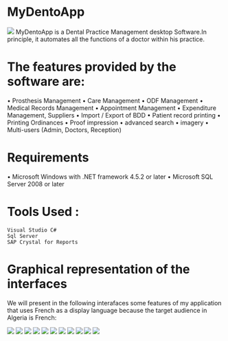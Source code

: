 # MyDentoApp
 ![](Images/MyLogo.png)
MyDentoApp is a Dental Practice Management desktop Software.In principle, it automates all the functions of a doctor within his practice.

# The features provided by the software are:

•	Prosthesis Management
•	Care Management
•	ODF Management
•	Medical Records Management
•	Appointment Management
•	Expenditure Management, Suppliers
•	Import / Export of BDD
•	Patient record printing
•	Printing Ordinances
•	Proof impression
•	advanced search
•	imagery
•	Multi-users (Admin, Doctors, Reception)

# Requirements
  •	Microsoft Windows with .NET framework 4.5.2 or later
  •	Microsoft SQL Server 2008 or later

# Tools Used : 
	Visual Studio C# 
	Sql Server 
	SAP Crystal for Reports 
	
  
# Graphical representation of the interfaces 
 
We will present in the following interafaces some features of my application that uses French as a display language because the target audience in Algeria is French:

![](Images/1.png)
![](Images/2.PNG)
![](Images/3.PNG)
![](Images/4.PNG)
![](Images/5.PNG)
![](Images/6.PNG)
![](Images/7.png)
![](Images/8.PNG)
![](Images/9.PNG)
![](Images/10.PNG)
![](Images/11.PNG)
 
